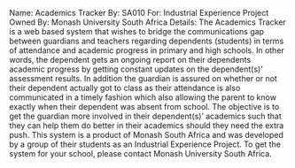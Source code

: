 Name: Academics Tracker
By: SA010
For: Industrial Experience Project
Owned By: Monash University South Africa
Details:
        The Academics Tracker is a web based system that wishes to bridge the communications gap between guardians and teachers regarding dependents (students) in terms of attendance and academic progress in primary and high schools. In other words, the dependent gets an ongoing report on their dependents academic progress by getting constant updates on the dependent(s)’ assessment results.
        In addition the guardian is assured on whether or not their dependent actually got to class as their attendance is also communicated in a timely fashion which also allowing the parent to know exactly when their dependent was absent from school. The objective is to get the guardian more involved in their dependent(s)’ academics such that they can help them do better in their academics should they need the extra push.
        This system is a product of Monash South Africa and was developed by a group of their students as an Industrial Experience Project. To get the system for your school, please contact Monash University South Africa.

